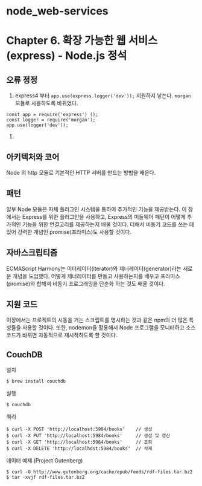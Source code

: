 # node_web-services

Chapter 6. 확장 가능한 웹 서비스(express) - Node.js 정석 
============

## 오류 정정
1. express4 부터 `app.use(express.logger('dev'));` 지원하지 낳는다. `morgan` 모듈로 사용하도록 바뀌었다.
````
const app = require('express') ();
const logger = require('morgan');
app.use(logger('dev'));
````
1. 

## 아키텍처와 코어
 Node 의 http 모듈로 기본적인 HTTP 서버를 만드는 방법을 배운다.

## 패턴
 일부 Node 모듈은 자체 플러그인 시스템을 통하여 추가적인 기능을 제공받는다.
 이 장에서는 Express를 위한 플러그인을 사용하고, Express의 미들웨어 패턴이 어떻게 추가적인 기능을 위한 연결고리를 제공하는지 배울 것이다. 더해서 비동기 코드를 쓰는 데 있어 강력한 개념인 promise(프라미스)도 사용할 것이다.

## 자바스크립티즘
ECMAScript Harmony는 이터레이터(iterator)와 제너레이터(generator)라는 새로운 개념을 도입했다. 어떻게 제너레이터를 만들고 사용하는지를 배우고 프라미스(promise)와 합해져 비동기 프로그래밍을 단순화 하는 것도 배울 것이다.

## 지원 코드
이장에서는 프로젝트의 시동을 거는 스크립트를 명시하는 것과 같은 npm의 더 많은 특성들을 사용할 것이다. 또한, nodemon을 활용해서 Node 프로그램을 모니터하고 소스코드가 바뀌면 자동적으로 재시작하도록 할 것이다.


## CouchDB
설치
```
$ brew install couchdb
```

실행 
```
$ couchdb
```

쿼리
```
$ curl -X POST 'http://localhost:5984/books'    // 생성
$ curl -X PUT 'http://localhost:5984/books'     // 생성 및 갱신
$ curl -X GET 'http://localhost:5984/books'     // 조회
$ curl -X DELETE 'http://localhost:5984/books'  // 삭제
```

데이터 예제 (Project Gutenberg)
```
$ curl -O http://www.gutenberg.org/cache/epub/feeds/rdf-files.tar.bz2
$ tar -xvjf rdf-files.tar.bz2
```